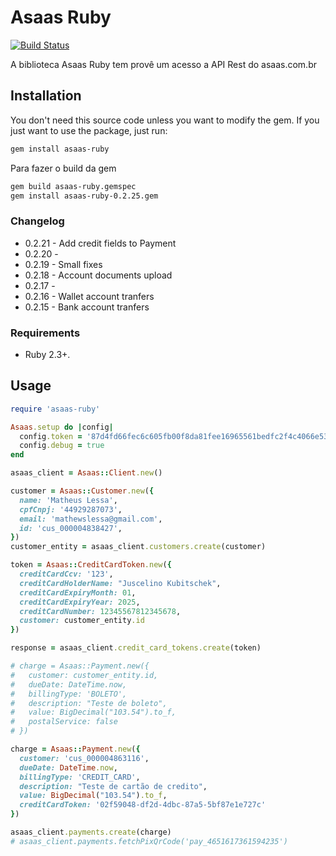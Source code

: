 # Asaas Ruby

[![Build Status](https://travis-ci.org/thiagodiniz/asaas-ruby.svg?branch=master)](https://travis-ci.org/thiagodiniz/asaas-ruby)

A biblioteca Asaas Ruby tem provê um acesso a API Rest do asaas.com.br

## Installation

You don't need this source code unless you want to modify the gem. If you just
want to use the package, just run:

```sh
gem install asaas-ruby
```

Para fazer o build da gem

```sh
gem build asaas-ruby.gemspec
gem install asaas-ruby-0.2.25.gem
```

### Changelog

 - 0.2.21 - Add credit fields to Payment
 - 0.2.20 - 
 - 0.2.19 - Small fixes
 - 0.2.18 - Account documents upload
 - 0.2.17 -
 - 0.2.16 - Wallet account tranfers
 - 0.2.15 - Bank account tranfers

### Requirements

- Ruby 2.3+.

## Usage

```ruby
require 'asaas-ruby'

Asaas.setup do |config|
  config.token = '87d4fd66fec6c605fb00f8da81fee16965561bedfc2f4c4066e533cbaf3cece9'
  config.debug = true
end

asaas_client = Asaas::Client.new()

customer = Asaas::Customer.new({
  name: 'Matheus Lessa', 
  cpfCnpj: '44929287073',
  email: 'mathewslessa@gmail.com',
  id: 'cus_000004838427',
})
customer_entity = asaas_client.customers.create(customer)

token = Asaas::CreditCardToken.new({
  creditCardCcv: '123',
  creditCardHolderName: "Juscelino Kubitschek",
  creditCardExpiryMonth: 01, 
  creditCardExpiryYear: 2025, 
  creditCardNumber: 12345567812345678, 
  customer: customer_entity.id
})

response = asaas_client.credit_card_tokens.create(token)

# charge = Asaas::Payment.new({
#   customer: customer_entity.id,
#   dueDate: DateTime.now,
#   billingType: 'BOLETO',
#   description: "Teste de boleto",
#   value: BigDecimal("103.54").to_f,
#   postalService: false
# })

charge = Asaas::Payment.new({
  customer: 'cus_000004863116',
  dueDate: DateTime.now,
  billingType: 'CREDIT_CARD',
  description: "Teste de cartão de credito",
  value: BigDecimal("103.54").to_f,
  creditCardToken: '02f59048-df2d-4dbc-87a5-5bf87e1e727c'
})

asaas_client.payments.create(charge)
# asaas_client.payments.fetchPixQrCode('pay_4651617361594235')
```